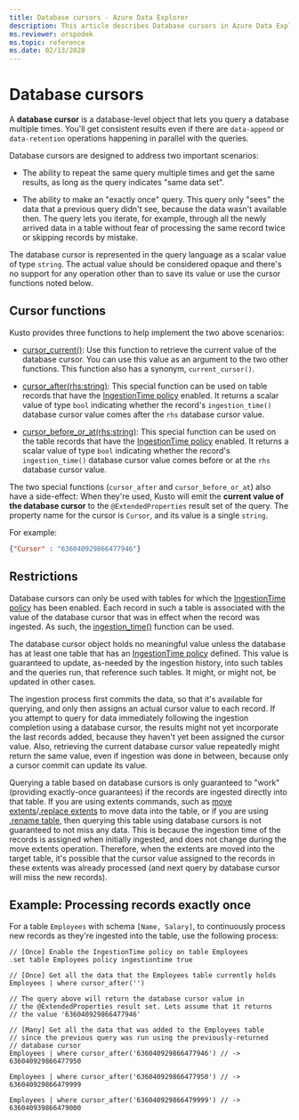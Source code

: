 ```yaml
---
title: Database cursors - Azure Data Explorer
description: This article describes Database cursors in Azure Data Explorer.
ms.reviewer: orspodek
ms.topic: reference
ms.date: 02/13/2020
---
```

# Database cursors

A **database cursor** is a database-level object that lets you query a database multiple times. You'll get consistent results even if there are `data-append` or `data-retention` operations happening in parallel with the queries.

Database cursors are designed to address two important scenarios:

* The ability to repeat the same query multiple times and get the same results,
  as long as the query indicates "same data set".

* The ability to make an "exactly once" query. This query only "sees" the
   data that a previous query didn't see, because the data wasn't available then.
   The query lets you iterate, for example, through all the newly arrived data in a table without fear of processing the same record twice or skipping records by mistake.

The database cursor is represented in the query language as a scalar value of type
`string`. The actual value should be considered opaque and there's no support
for any operation other than to save its value or use the cursor functions
noted below.

## Cursor functions

Kusto provides three functions to help implement the two above scenarios:

* [cursor_current()](../query/cursorcurrent.md):
   Use this function to retrieve the current value of the database cursor.
   You can use this value as an argument to the two other functions.
   This function also has a synonym, `current_cursor()`.

* [cursor_after(rhs:string)](../query/cursorafterfunction.md):
   This special function can be used on table records that have the
   [IngestionTime policy](./show-table-ingestion-time-policy-command.md) enabled. It returns
   a scalar value of type `bool` indicating whether the record's `ingestion_time()`
   database cursor value comes after the `rhs` database cursor value.

* [cursor_before_or_at(rhs:string)](../query/cursorbeforeoratfunction.md):
   This special function can be used on the table records that have the
   [IngestionTime policy](./show-table-ingestion-time-policy-command.md) enabled. It returns
   a scalar value of type `bool` indicating whether the record's `ingestion_time()`
   database cursor value comes before or at the `rhs` database cursor value.

The two special functions (`cursor_after` and `cursor_before_or_at`) also have
a side-effect: When they're used, Kusto will emit the **current value of the database cursor** to the `@ExtendedProperties` result set of the query. The property name for the cursor is `Cursor`, and its value is a single `string`. 

For example:

```json
{"Cursor" : "636040929866477946"}
```

## Restrictions

Database cursors can only be used with tables for which the
[IngestionTime policy](./show-table-ingestion-time-policy-command.md)
has been enabled. Each record in such a table is associated with the
value of the database cursor that was in effect when the record was ingested.
As such, the [ingestion_time()](../query/ingestiontimefunction.md)
function can be used.

The database cursor object holds no meaningful value unless the database has at least one table that has an [IngestionTime policy](./show-table-ingestion-time-policy-command.md) defined.
This value is guaranteed to update, as-needed by the ingestion history, into such tables and the queries run, that reference such tables. It might, or might not, be updated in other cases.

The ingestion process first commits the data, so that it's available for querying, and only then assigns an actual cursor value to each record. If you attempt to query for data immediately following the ingestion completion using a database cursor, the results might not yet incorporate the last records added, because they haven't yet been assigned the cursor value. Also, retrieving the current database cursor value repeatedly might return the same value, even if ingestion was done in between, because only a cursor commit can update its value.

Querying a table based on database cursors is only guaranteed to "work" (providing exactly-once guarantees) 
if the records are ingested directly into that table. If you are using extents commands, such as [move extents](move-extents.md)/[.replace extents](replace-extents.md) to move data into the table, or if you are using [.rename table](rename-table-command.md), then querying this table using database cursors is not guaranteed to not miss any data. This is because the ingestion time 
of the records is assigned when initially ingested, and does not change during the move extents operation. 
Therefore, when the extents are moved into the target table, it's possible that the cursor value assigned to the records in these extents was already processed (and next query by database cursor will miss the new records).

## Example: Processing records exactly once

For a table `Employees` with schema `[Name, Salary]`, to continuously process new records as they're ingested into the table, use the following process:

```kusto
// [Once] Enable the IngestionTime policy on table Employees
.set table Employees policy ingestiontime true

// [Once] Get all the data that the Employees table currently holds 
Employees | where cursor_after('')

// The query above will return the database cursor value in
// the @ExtendedProperties result set. Lets assume that it returns
// the value '636040929866477946'

// [Many] Get all the data that was added to the Employees table
// since the previous query was run using the previously-returned
// database cursor 
Employees | where cursor_after('636040929866477946') // -> 636040929866477950

Employees | where cursor_after('636040929866477950') // -> 636040929866479999

Employees | where cursor_after('636040929866479999') // -> 636040939866479000
```